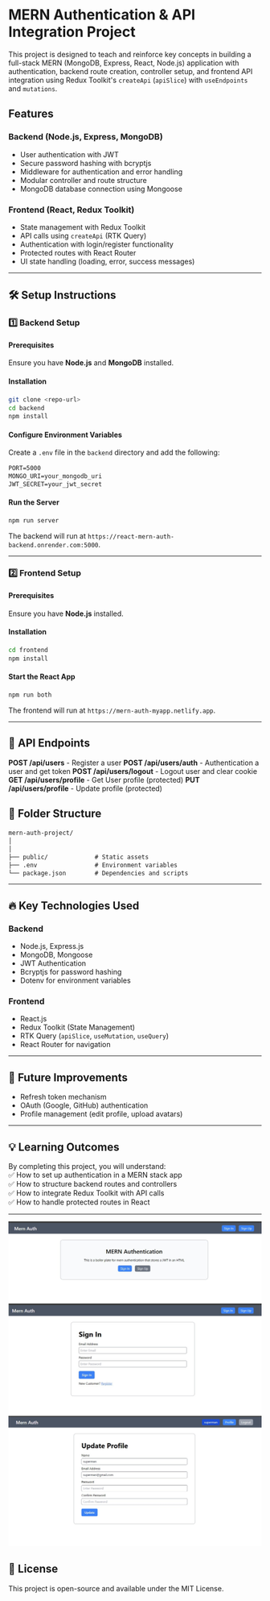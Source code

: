 # MERN Authentication & API Integration Project  

This project is designed to teach and reinforce key concepts in building a full-stack MERN (MongoDB, Express, React, Node.js) application with authentication, backend route creation, controller setup, and frontend API integration using Redux Toolkit's `createApi` (`apiSlice`) with `useEndpoints` and `mutations`.  

## Features  

### Backend (Node.js, Express, MongoDB)  
- User authentication with JWT   
- Secure password hashing with bcryptjs  
- Middleware for authentication and error handling  
- Modular controller and route structure  
- MongoDB database connection using Mongoose  

### Frontend (React, Redux Toolkit)  
- State management with Redux Toolkit  
- API calls using `createApi` (RTK Query)  
- Authentication with login/register functionality  
- Protected routes with React Router  
- UI state handling (loading, error, success messages)  

---

## 🛠️ Setup Instructions  

### 1️⃣ Backend Setup  
#### Prerequisites  
Ensure you have **Node.js** and **MongoDB** installed.  

#### Installation  
```bash
git clone <repo-url>
cd backend
npm install
```

#### Configure Environment Variables
  
Create a `.env` file in the `backend` directory and add the following:
```
PORT=5000
MONGO_URI=your_mongodb_uri
JWT_SECRET=your_jwt_secret
```

#### Run the Server  
```bash
npm run server
```
The backend will run at `https://react-mern-auth-backend.onrender.com:5000`.

---

### 2️⃣ Frontend Setup  
#### Prerequisites  
Ensure you have **Node.js** installed.  

#### Installation  
```bash
cd frontend
npm install
```

#### Start the React App  
```bash
npm run both
```
The frontend will run at `https://mern-auth-myapp.netlify.app`.

---

## 🔧 API Endpoints  

**POST      /api/users**            - Register a user
**POST      /api/users/auth**       - Authentication a user and get token
**POST      /api/users/logout**     - Logout user and clear cookie
**GET       /api/users/profile**    - Get User profile (protected)
**PUT       /api/users/profile**    - Update profile (protected)

## 📂 Folder Structure  

```
mern-auth-project/
│
│
├── public/             # Static assets  
├── .env                # Environment variables  
└── package.json        # Dependencies and scripts  
```

---

## 🔥 Key Technologies Used  

### Backend  
- Node.js, Express.js  
- MongoDB, Mongoose  
- JWT Authentication  
- Bcryptjs for password hashing  
- Dotenv for environment variables  

### Frontend  
- React.js  
- Redux Toolkit (State Management)  
- RTK Query (`apiSlice`, `useMutation`, `useQuery`)  
- React Router for navigation  

---

## 🚀 Future Improvements  
- Refresh token mechanism  
- OAuth (Google, GitHub) authentication  
- Profile management (edit profile, upload avatars)  

---

## 💡 Learning Outcomes  
By completing this project, you will understand:  
✅ How to set up authentication in a MERN stack app  
✅ How to structure backend routes and controllers  
✅ How to integrate Redux Toolkit with API calls  
✅ How to handle protected routes in React  

---
![Home Page](./public/home-page.jpg)
![SignIn Page](./public/signin-page.jpg)
![Update Page](./public/update-page.jpg)

## 📝 License  
This project is open-source and available under the MIT License. 

